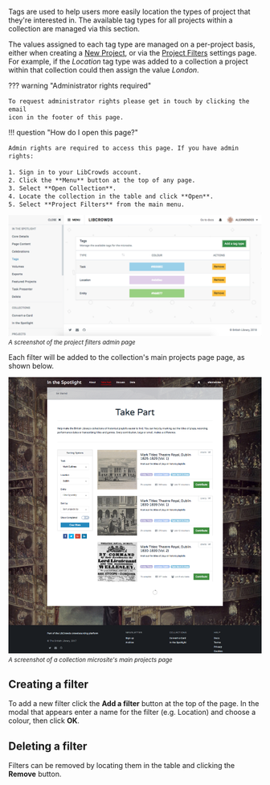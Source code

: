Tags are used to help users more easily location the types of project that
they're interested in. The available tag types for all projects within a
collection are managed via this section.

The values assigned to each tag type are managed on a per-project basis,
either when creating a [New Project](/projects/new.md), or via the
[Project Filters](/projects/filters.md) settings page. For example, if the
*Location* tag type was added to a collection a project within that collection
could then assign the value *London*.

??? warning "Administrator rights required"

    To request administrator rights please get in touch by clicking the email
    icon in the footer of this page.

!!! question "How do I open this page?"

    Admin rights are required to access this page. If you have admin rights:

    1. Sign in to your LibCrowds account.
    2. Click the **Menu** button at the top of any page.
    3. Select **Open Collection**.
    4. Locate the collection in the table and click **Open**.
    5. Select **Project Filters** from the main menu.

![A screenshot of the project filters admin page](/assets/img/collection/filters.png?raw=true)
<br><small>*A screenshot of the project filters admin page*</small>

Each filter will be added to the collection's main projects page page, as
shown below.

![A screenshot of a collection microsite's main projects page](/assets/img/collection-projects.png?raw=true)
<br><small>*A screenshot of a collection microsite's main projects page*</small>

## Creating a filter

To add a new filter click the **Add a filter** button at the top of the page.
In the modal that appears enter a name for the filter (e.g. Location) and
choose a colour, then click **OK**.

## Deleting a filter

Filters can be removed by locating them in the table and clicking
the **Remove** button.
